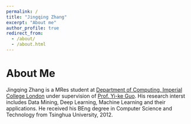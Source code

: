 ```yaml
---
permalink: /
title: "Jingqing Zhang"
excerpt: "About me"
author_profile: true
redirect_from:
  - /about/
  - /about.html
---
```



About Me
======

Jingqing Zhang is a MRes student at [Department of Computing, Imperial College London](http://www.imperial.ac.uk/computing) under supervision of [Prof. Yi-ke Guo](https://www.imperial.ac.uk/people/y.guo). His research interst includes Data Mining, Deep Learning, Machine Learning and their applications. He received his BEng degree in Computer Science and Technology from Tsinghua University, 2012.
